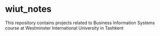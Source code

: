 # wiut_notes
This repository contains projects related to Business Information Systems course at Westminster International University in Tashkent

